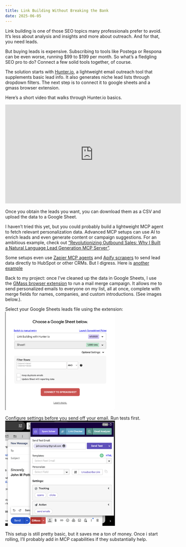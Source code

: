 ```yaml
---
title: Link Building Without Breaking the Bank
date: 2025-06-05
---
```


Link building is one of those SEO topics many professionals prefer to avoid. It’s less about analysis and insights and more about outreach. And for that, you need leads.

But buying leads is expensive. Subscribing to tools like Postega or Respona can be even worse, running $99 to $199 per month. So what’s a fledgling SEO pro to do? Connect a few solid tools together, of course.

The solution starts with [Hunter.io](https://hunter.io), a lightweight email outreach tool that supplements basic lead info. It also generates niche lead lists through dropdown filters. The next step is to connect it to google sheets and a gmass browser extension.

<!--truncate-->

Here’s a short video that walks through Hunter.io basics.

<iframe
  width="560"
  height="315"
  src="https://www.youtube.com/embed/VkO5y9Zyhd8?si=2GtD1wlw9TlZsNEh"
  title="YouTube video player"
  frameborder="0"
  allow="accelerometer; autoplay; clipboard-write; encrypted-media; gyroscope; picture-in-picture; web-share"
  referrerpolicy="strict-origin-when-cross-origin"
  allowfullscreen
></iframe>


Once you obtain the leads you want, you can download them as a CSV and upload the data to a Google Sheet.

I haven’t tried this yet, but you could probably build a lightweight MCP agent to fetch relevant personalization data. Advanced MCP setups can use AI to enrich leads and even generate content or campaign suggestions. For an ambitious example, check out [“Revolutionizing Outbound Sales: Why I Built a Natural Language Lead Generation MCP Server”](https://dev.to/bashirk/revolutionizing-outbound-sales-why-i-built-a-natural-language-lead-generation-mcp-server-1i7i).

Some setups even use [Zapier MCP agents](https://zapier.com/mcp) and [Apify scrapers](https://apify.com/apify/web-scraper) to send lead data directly to HubSpot or other CRMs. But I digress.
Here is [another example](https://www.linkedin.com/posts/joshwhitfieldai_model-context-protocol-mcp-is-the-biggest-activity-7325489572904095744--U-x/)

Back to my project: once I’ve cleaned up the data in Google Sheets, I use the [GMass browser extension](https://www.gmass.co/) to run a mail merge campaign. It allows me to send personalized emails to everyone on my list, all at once, complete with merge fields for names, companies, and custom introductions. (See images below.).

Select your Google Sheets leads file using the extension:
<img src="/img/gmass.png" alt="Select Sheet" width="350"/>

Configure settings before you send off your email. Run tests first.
<img src="/img/sendtest.png" alt="Send Test" width="350"/>


This setup is still pretty basic, but it saves me a ton of money. Once i start rolling, I’ll probably add in MCP capabilities if they substantially help.
